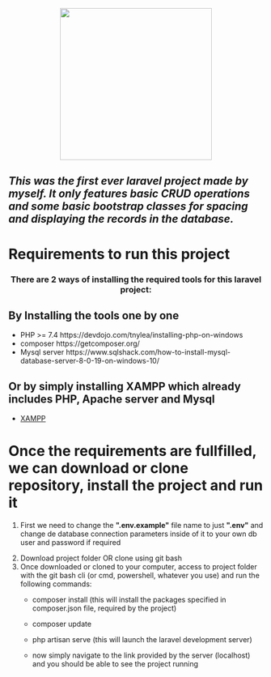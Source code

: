 <p align="center"><a href="https://laravel.com" target="_blank"><img src="https://raw.githubusercontent.com/laravel/art/master/logo-lockup/5%20SVG/2%20CMYK/1%20Full%20Color/laravel-logolockup-cmyk-red.svg" width="300"></a></p>

<h2><em> This was the first ever laravel project made by myself. It only features basic CRUD operations and some basic bootstrap classes for spacing and displaying the records in the database. </em></h2>

<h1>Requirements to run this project</h1>
<h3 align="center"> There are 2 ways of installing the required tools for this laravel project: </h3>
<h2> By Installing the tools one by one </h2>
<ul>
   <li>PHP >= 7.4 https://devdojo.com/tnylea/installing-php-on-windows </li>
   <li>composer https://getcomposer.org/ </li>
   <li>Mysql server https://www.sqlshack.com/how-to-install-mysql-database-server-8-0-19-on-windows-10/ </li>
</ul>
<h2> Or by simply installing XAMPP which already includes PHP, Apache server and Mysql</h2>
<ul>
   <li><a href="https://www.apachefriends.org/index.html">XAMPP</a></li>
</ul>
<h1>Once the requirements are fullfilled, we can download or clone repository, install the project and run it</h1>
<ol>
   <li><p> First we need to change the <b>".env.example"</b> file name to just <b>".env"</b> and change de database connection parameters inside of it to your own db user and password if required</p></li>
   <li> Download project folder OR clone using git bash </li>
   <li> Once downloaded or cloned to your computer, access to project folder with the git bash cli (or cmd, powershell, whatever you use) and run the following commands: 
      <ul>
         <li><p> composer install  (this will install the packages specified in composer.json file, required by the project) </p></li>
         <li><p> composer update </p></li>
         <li><p> php artisan serve (this will launch the laravel development server)</li>
         <li><p> now simply navigate to the link provided by the server (localhost) and you should be able to see the project running </p></li>
      </ul>
   </li>
</ol>


